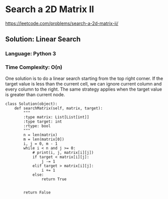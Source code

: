 # Search a 2D Matrix II
https://leetcode.com/problems/search-a-2d-matrix-ii/

## Solution: Linear Search
### Language: Python 3
### Time Complexity: O(n)

One solution is to do a linear search starting from the top right corner.
If the target value is less than the current cell, we can ignore current column and every column to the right. The same strategy applies when the target value is greater than current node.

```python3
class Solution(object):
    def searchMatrix(self, matrix, target):
        """
        :type matrix: List[List[int]]
        :type target: int
        :rtype: bool
        """
        n = len(matrix)
        m = len(matrix[0])
        i, j = 0, m - 1
        while i < n and j >= 0:
            # print(i, j, matrix[i][j])
            if target < matrix[i][j]:
                j -= 1
            elif target > matrix[i][j]:
                i += 1
            else:
                return True
            
            
        return False 
```
